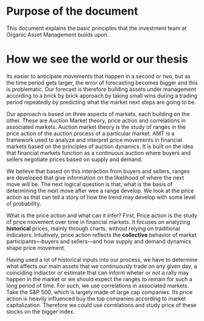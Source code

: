 # Purpose of the document

This document explains the basic principles that the investment team at
Organic Asset Management builds upon.

# How we see the world or our thesis

Its easier to anticipate movements that happen in a second or two, but
as the time period gets larger, the error of forecasting becomes bigger
and this is problematic. Our forecast is therefore building assets under
management according to a brick by brick approach by taking small wins
during a trading period repeatedly by predicting what the market next
steps are going to be.

Our approach is based on three aspects of markets, each building on the
other. These are Auction Market theory, price action and correlations in
associated markets. Auction market theory is the study of ranges in the
price action of the auction process of a particular market. AMT is a
framework used to analyze and interpret price movements in financial
markets based on the principles of auction dynamics. It is built on the
idea that financial markets function as a continuous auction where
buyers and sellers negotiate prices based on supply and demand.

We believe that based on this interaction from buyers and sellers,
ranges are developed that give information on the likelihood of where
the next move will be. The next logical question is that, what is the
basis of determining the next move after wee a range develop. We look at
the price action as that can tell a story of how the trend may develop
with some level of probability.

What is the price action and what can it infer? First, Price action is
the study of price movement over time in financial markets. It focuses
on analyzing **historical** prices, mainly through charts, without
relying on traditional indicators. Intuitively, price action reflects
the **collective** behavior of market participants—buyers and
sellers—and how supply and demand dynamics shape price movement.

Having used a lot of historical inputs into our process, we have to
determine what affects our main assets that we continuously trade on any
given day, a coinciding indiactor or estimate that can inform wheter or
not a rally may happen in the market or we should expect the ranges to
remain for such a long period of time. For such, we use correlations in
associated markets. Take the S&P 500, which is largely made of large cap
companies. Its price action is heavily influenced buy the top companies
according to market capitalization. Therefore we could use correlations
and study price of these stocks on the bigger index.
